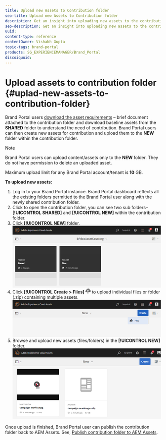 ```yaml
---
title: Upload new Assets to Contribution folder
seo-title: Upload new Assets to Contribution folder
description: Get an insight into uploading new assets to the contribution folder in Brand Portal.
seo-description: Get an insight into uploading new assets to the contribution folder in Brand Portal.
uuid: 
content-type: reference
contentOwner: Vishabh Gupta
topic-tags: brand-portal
products: SG_EXPERIENCEMANAGER/Brand_Portal
discoiquuid: 
---
```


# Upload assets to contribution folder {#uplad-new-assets-to-contribution-folder}

Brand Portal users [download the asset requirements](brand-portal-download-asset-requirements.md) – brief document attached to the contribution folder and download baseline assets from the **SHARED** folder to understand the need of contribution. 
Brand Portal users can then create new assets for contribution and upload them to the **NEW** folder within the contribution folder.

>[!NOTE]
>
>Brand Portal users can upload content/assets only to the **NEW** folder. They do not have permission to delete an uploaded asset.
>
>Maximum upload limit for any Brand Portal account/tenant is **10** GB.


**To upload new assets:**

1. Log in to your Brand Portal instance.
Brand Portal dashboard reflects all the existing folders permitted to the Brand Portal user along with the newly shared contribution folder.
1. Click to open the contribution folder, you can see two sub folders–**[!UICONTROL SHARED]** and **[!UICONTROL NEW]** within the contribution folder.
1. Click **[!UICONTROL NEW]** folder.
![](assets/upload-new-assets1.png)
1. Click **[!UICONTROL Create > Files]** ![](assets/upload.png) to upload individual files or folder (.zip) containing multiple assets.
![](assets/upload-new-assets2.png)
1. Browse and upload new assets (files/folders) in the **[!UICONTROL NEW]** folder.
![](assets/upload-new-assets3.png)

Once upload is finished, Brand Portal user can publish the contribution folder back to AEM Assets. See, [Publish contribution folder to AEM Assets](brand-portal-publish-contribution-folder-to-aem-assets.md).